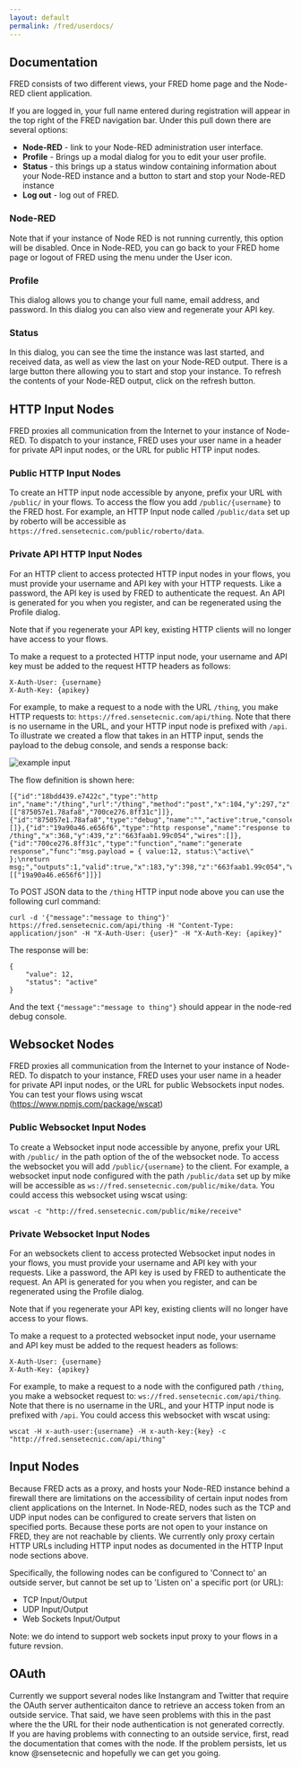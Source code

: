 ```yaml
---
layout: default
permalink: /fred/userdocs/
---
```

## Documentation

FRED consists of two different views, your FRED home page and the Node-RED client application.

If you are logged in, your full name entered during registration will appear in the top right of the FRED navigation bar.  Under this pull down there are several options:

- **Node-RED** - link to your Node-RED administration user interface.  
- **Profile** - Brings up a modal dialog for you to edit your user profile.
- **Status** - this brings up a status window containing information about your Node-RED instance and a button to start and stop your Node-RED instance
- **Log out** - log out of FRED.

### Node-RED
Note that if your instance of Node RED is not running currently, this option will be disabled.  Once in Node-RED, you can go back to your FRED home page or logout of FRED using the menu under the User icon.

### Profile
This dialog allows you to change your full name, email address, and password.  In this dialog you can also view and regenerate your API key.

### Status
In this dialog, you can see the time the instance was last started, and received data, as well as view the last on your Node-RED output.  There is a large button there allowing you to start and stop your instance.  To refresh the contents of your Node-RED output, click on the refresh button.

## HTTP Input Nodes
FRED proxies all communication from the Internet to your instance of Node-RED.  To dispatch to your instance, FRED uses your user name in a header for private API input nodes, or the URL for public HTTP input nodes.

### Public HTTP Input Nodes
To create an HTTP input node accessible by anyone, prefix your URL with `/public/` in your flows.  To access the flow you add `/public/{username}` to the FRED host. For example, an HTTP Input node called `/public/data` set up by roberto will be accessible as `https://fred.sensetecnic.com/public/roberto/data`.

### Private API HTTP Input Nodes
For an HTTP client to access protected HTTP input nodes in your flows, you must provide your username and API key with your HTTP requests.  Like a password, the API key is used by FRED to authenticate the request.  An API is generated for you when you register, and can be regenerated using the Profile dialog.

Note that if you regenerate your API key, existing HTTP clients will no longer have access to your flows.

To make a request to a protected HTTP input node, your username and API key must be added to the request HTTP headers as follows:

    X-Auth-User: {username}
    X-Auth-Key: {apikey}

For example, to make a request to a node with the URL `/thing`, you make HTTP requests to: `https://fred.sensetecnic.com/api/thing`.  Note that there is no username in the URL, and your HTTP input node is prefixed with `/api`.  To illustrate we created a flow that takes in an HTTP input, sends the payload to the debug console, and sends a response back:

![example input](../../images/sample_http_in1.png "Logo Title Text 1")

The flow definition is shown here:

    [{"id":"18bdd439.e7422c","type":"http in","name":"/thing","url":"/thing","method":"post","x":104,"y":297,"z":"663faab1.99c054","wires":[["875057e1.78afa8","700ce276.8ff31c"]]},{"id":"875057e1.78afa8","type":"debug","name":"","active":true,"console":"false","complete":"false","x":358,"y":297,"z":"663faab1.99c054","wires":[]},{"id":"19a90a46.e656f6","type":"http response","name":"response to /thing","x":368,"y":439,"z":"663faab1.99c054","wires":[]},{"id":"700ce276.8ff31c","type":"function","name":"generate response","func":"msg.payload = { value:12, status:\"active\" };\nreturn msg;","outputs":1,"valid":true,"x":183,"y":398,"z":"663faab1.99c054","wires":[["19a90a46.e656f6"]]}]

To POST JSON data to the `/thing` HTTP input node above you can use the following curl command:

    curl -d '{"message":"message to thing"}' https://fred.sensetecnic.com/api/thing -H "Content-Type: application/json" -H "X-Auth-User: {user}" -H "X-Auth-Key: {apikey}"

The response will be:

    {
        "value": 12,
        "status": "active"
    }

And the text `{"message":"message to thing"}` should appear in the node-red debug console.

## Websocket Nodes

FRED proxies all communication from the Internet to your instance of Node-RED. To dispatch to your instance, FRED uses your user name in a header for private API input nodes, or the URL for public Websockets input nodes. You can test your flows using wscat (https://www.npmjs.com/package/wscat)

### Public Websocket Input Nodes

To create a Websocket input node accessible by anyone, prefix your URL with `/public/` in the path option of the of the websocket node. To access the websocket  you will add `/public/{username}` to the client. For example, a websocket input node configured with the path `/public/data` set up by mike will be accessible as  `ws://fred.sensetecnic.com/public/mike/data`. You could access this websocket using wscat using:

```
wscat -c "http://fred.sensetecnic.com/public/mike/receive"
```

### Private Websocket Input Nodes

For an websockets client to access protected Websocket input nodes in your flows, you must provide your username and API key with your requests.  Like a password, the API key is used by FRED to authenticate the request.  An API is generated for you when you register, and can be regenerated using the Profile dialog.

Note that if you regenerate your API key, existing clients will no longer have access to your flows.

To make a request to a protected websocket input node, your username and API key must be added to the request headers as follows:

    X-Auth-User: {username}
    X-Auth-Key: {apikey}

For example, to make a request to a node with the configured path `/thing`, you make a websocket request to: `ws://fred.sensetecnic.com/api/thing`.  Note that there is no username in the URL, and your HTTP input node is prefixed with `/api`. You could access this websocket with wscat using:

```
wscat -H x-auth-user:{username} -H x-auth-key:{key} -c "http://fred.sensetecnic.com/api/thing"
```

## Input Nodes

Because FRED acts as a proxy, and hosts your Node-RED instance behind a firewall there are limitations on the accessibility of certain input nodes from client applications on the Internet.  In Node-RED, nodes such as the TCP and UDP input nodes can be configured to create servers that listen on specified ports.  Because these ports are not open to your instance on FRED, they are not reachable by clients.  We currently only proxy certain HTTP URLs including HTTP input nodes as documented in the HTTP Input node sections above.

Specifically, the following nodes can be configured to 'Connect to' an outside server, but cannot be set up to 'Listen on' a specific port (or URL):

* TCP Input/Output
* UDP Input/Output
* Web Sockets Input/Output

Note: we do intend to support web sockets input proxy to your flows in a future revsion.

## OAuth
Currently we support several nodes like Instangram and Twitter that require the OAuth server authenticaiton dance to retrieve an access token from an outside service.  That said, we have seen problems with this in the past where the the URL for their node authentication is not generated correctly.  If you are having problems with connecting to an outside service, first, read the documentation that comes with the node.  If the problem persists, let us know @sensetecnic and hopefully we can get you going.
